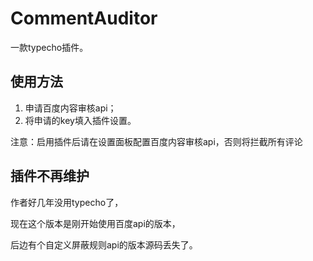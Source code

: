 # CommentAuditor
一款typecho插件。
## 使用方法
1. 申请百度内容审核api；
2. 将申请的key填入插件设置。

注意：启用插件后请在设置面板配置百度内容审核api，否则将拦截所有评论
## 插件不再维护
作者好几年没用typecho了，

现在这个版本是刚开始使用百度api的版本，

后边有个自定义屏蔽规则api的版本源码丢失了。
